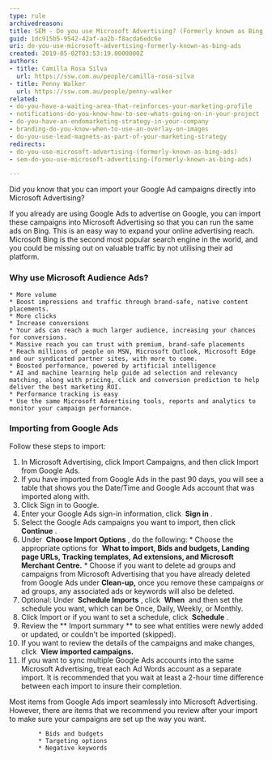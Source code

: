 ```yaml
---
type: rule
archivedreason: 
title: SEM - Do you use Microsoft Advertising? (Formerly known as Bing Ads)
guid: 1dc915b5-9542-42af-aa2b-f8acda6edc6e
uri: do-you-use-microsoft-advertising-formerly-known-as-bing-ads
created: 2019-05-02T03:53:19.0000000Z
authors:
- title: Camilla Rosa Silva
  url: https://ssw.com.au/people/camilla-rosa-silva
- title: Penny Walker
  url: https://ssw.com.au/people/penny-walker
related:
- do-you-have-a-waiting-area-that-reinforces-your-marketing-profile
- notifications-do-you-know-how-to-see-whats-going-on-in-your-project
- do-you-have-an-endomarketing-strategy-in-your-company
- branding-do-you-know-when-to-use-an-overlay-on-images
- do-you-use-lead-magnets-as-part-of-your-marketing-strategy
redirects:
- do-you-use-microsoft-advertising-(formerly-known-as-bing-ads)
- sem-do-you-use-microsoft-advertising-(formerly-known-as-bing-ads)

---
```


Did you know that you can import your Google Ad campaigns directly into Microsoft Advertising? 




If you already are using Google Ads to advertise on Google, you can import these campaigns into Microsoft Advertising so that you can run the same ads on Bing. This is an easy way to expand your online advertising reach. Microsoft Bing is the second most popular search engine in the world, and you could be missing out on valuable traffic by not utilising their ad platform. 


<!--endintro-->

### Why use Microsoft Audience Ads?




    * More volume
    * Boost impressions and traffic through brand-safe, native content placements.
    * More clicks
    * Increase conversions
    * Your ads can reach a much larger audience, increasing your chances for conversions.
    * Massive reach you can trust with premium, brand-safe placements
    * Reach millions of people on MSN, Microsoft Outlook, Microsoft Edge and our syndicated partner sites, with more to come.
    * Boosted performance, powered by artificial intelligence
    * AI and machine learning help guide ad selection and relevancy matching, along with pricing, click and conversion prediction to help deliver the best marketing ROI.
    * Performance tracking is easy
    * Use the same Microsoft Advertising tools, reports and analytics to monitor your campaign performance.



### Importing from Google Ads


Follow these steps to import:

1. In Microsoft Advertising, click Import Campaigns, and then click Import from Google Ads.
2. If you have imported from Google Ads in the past 90 days, you will see a table that shows you the Date/Time and Google Ads account that was imported along with.
3. Click Sign in to Google.
4. Enter your Google Ads sign-in information, click  **Sign in** .
5. Select the Google Ads campaigns you want to import, then click  **Continue** .
6. Under  **Choose Import Options** , do the following:
            * Choose the appropriate options for  **What to import, Bids and budgets, Landing page URLs, Tracking templates, Ad extensions, and Microsoft Merchant Centre.**
            * Choose if you want to delete ad groups and campaigns from Microsoft Advertising that you have already deleted from Google Ads under  **Clean-up,** once you remove these campaigns or ad groups, any associated ads or keywords will also be deleted.
7. Optional: Under  **Schedule Imports** , click  **When**  and then set the schedule you want, which can be Once, Daily, Weekly, or Monthly.
8. Click Import or if you want to set a schedule, click  **Schedule** .
9. Review the ** Import summary ** to see what entities were newly added or updated, or couldn't be imported (skipped).
10. If you want to review the details of the campaigns and make changes, click  **View imported campaigns.**
11. If you want to sync multiple Google Ads accounts into the same Microsoft Advertising, treat each Ad Words account as a separate import. It is recommended that you wait at least a 2-hour time difference between each import to insure their completion.








Most items from Google Ads import seamlessly into Microsoft Advertising. However, there are items that we recommend you review after your import to make sure your campaigns are set up the way you want.

            * Bids and budgets
            * Targeting options
            * Negative keywords
